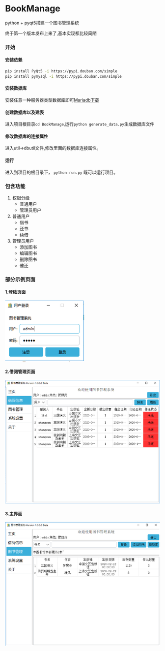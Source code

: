 # BookManage
python + pyqt5搭建一个图书管理系统

终于第一个版本发布上来了,基本实现都比较简陋

### 开始
#### 安装依赖
```sh
pip install PyQt5 -i https://pypi.douban.com/simple
pip install pymysql -i https://pypi.douban.com/simple 
```

#### 安装数据库
安装任意一种服务器类型数据库即可[Mariadb下载](https://mariadb.org/)
#### 创建数据库以及建表
进入项目根目录`cd BookManage`,运行`python generate_data.py`生成数据库文件 

#### 修改数据库的连接属性
进入util->dbutil文件,修改里面的数据库连接属性。

#### 运行
进入到项目的根目录下，
`python run.py`
既可以运行项目。

### 包含功能
1. 权限分级
    - 普通用户
    - 管理员用户
2. 普通用户
    - 借书
    - 还书
    - 续借
3. 管理员用户
    - 添加图书
    - 编辑图书
    - 删除图书
    - 催还

### 部分示例页面
#### 1.登陆页面
![登陆页面](./screenshoot/login.png)
#### 2.借阅管理页面
![借阅管理页面](./screenshoot/borrow_book.png)
#### 3.主界面
![主页面](./screenshoot/main.png)


